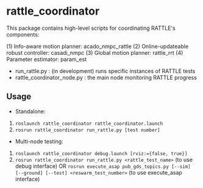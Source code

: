 # rattle_coordinator
This package contains high-level scripts for coordinating RATTLE's components:

(1) Info-aware motion planner: acado_nmpc_rattle
(2) Online-updateable robust controller: casadi_nmpc
(3) Global motion planner: rattle_rrt
(4) Parameter estimator: param_est

* run_rattle.py : (in development) runs specific instances of RATTLE tests
* rattle_coordinator_node.py : the main node monitoring RATTLE progress

## Usage

* Standalone:
1. `roslaunch rattle_coordinator rattle_coordinator.launch`
2. `rosrun rattle_coordinator run_rattle.py [test number]`

* Multi-node testing:
1. `roslaunch rattle_coordinator debug.launch [rviz:={false, true}]`
2. `rosrun rattle_coordinator run_rattle.py <rattle_test_name>` (to use debug interface) OR
`rosrun execute_asap pub_gds_topics.py [--sim] [--ground] [--test] <reswarm_test_number>` (to use execute_asap interface)


